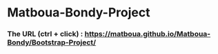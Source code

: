 # Matboua-Bondy-Project

### The URL (ctrl + click) : https://matboua.github.io/Matboua-Bondy/Bootstrap-Project/
